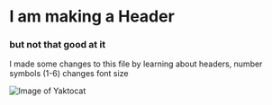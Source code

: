 # I am making a Header
### but not that good at it

I made some changes to this file by learning about headers, number symbols (1-6) changes font size

![Image of Yaktocat](https://octodex.github.com/images/yaktocat.png)
